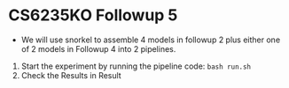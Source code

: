 # CS6235KO Followup 5
* We will use snorkel to assemble 4 models in followup 2 plus either one of 2 models in Followup 4 into 2 pipelines.
1. Start the experiment by running the pipeline code:
    `bash run.sh` 
2. Check the Results in Result
